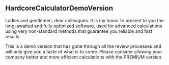 ## HardcoreCalculatorDemoVersion

Ladies and gentlemen, dear colleagues.
It is my honor to present to you the long-awaited and fully optimized software, used for advanced calculations using very non-standard methods that guarantee you reliable and fast results.

This is a demo version that has gone through all the review processes and will only give you a taste of what is to come.
Please consider allowing your company better and more efficient calculations with the PREMIUM version.
